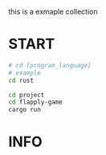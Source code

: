 this is a exmaple collection

# START

```bash
# cd [program_language]
# example
cd rust

cd project
cd flapply-game
cargo run
```

# INFO
